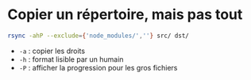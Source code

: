# Copier un répertoire, mais pas tout

```bash
rsync -ahP --exclude={'node_modules/',''} src/ dst/
```

* `-a` : copier les droits
* `-h` : format lisible par un humain
* `-P` : afficher la progression pour les gros fichiers
